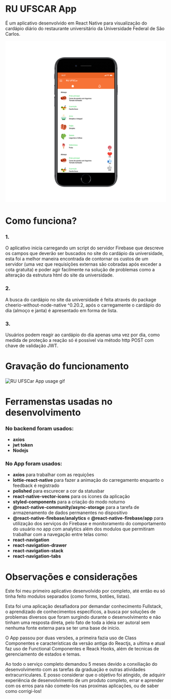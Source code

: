 # RU UFSCAR App
É um aplicativo desenvolvido em React Native para visualização do cardápio diário do restaurante universitário da Universidade Federal de São Carlos.

<span align="center">
<img alt="RU UFSCar App image mockup" src="/assets/imgs_readme/iphone7ru_app.png" width="600px"/>
</span>

<h1>Como funciona?</h1>

<h3>1.</h3>
<p>O aplicativo inicia carregando um script do servidor Firebase que descreve os campos que deverão ser buscados no site do cardápio da universidade, esta foi a melhor maneira encontrada de contornar os custos de um servidor (uma vez que requisições externas são cobradas após exceder a cota gratuita) e poder agir facilmente na solução de problemas como a alteração da estrutura html do site da universidade.</p>

<h3>2.</h3>
<p>A busca do cardápio no site da universidade é feita através do package cheerio-without-node-native ^0.20.2, após o carregamente o cardápio do dia (almoço e janta) é apresentado em forma de lista.</p>

<h3>3.</h3>
<p>Usuários podem reagir ao cardápio do dia apenas uma vez por dia, como medida de proteção a reação só é possivel via método http POST com chave de validação JWT.</p>

<h1>Gravação do funcionamento</h1>

<img alt="RU UFSCar App usage gif" align="center" src="/assets/imgs_readme/Screenrecorder_app_usage.gif" height="600px"/>

<h1>Ferramenstas usadas no desenvolvimento</h1>
<H3>No backend foram usados:</H3>

* 	**axios**
* 	**jwt token**
* 	**Nodejs**

<H3>No App foram usados:</H3>

* 	**axios** para trabalhar com as requições
* 	**lottie-react-native** para fazer a animação do carregamento enquanto o feedback é registrado
* 	**polished** para escurecer a cor da statusbar
* 	**react-native-vector-icons** para os ícones da aplicação
* 	**styled-components** para a criação do modo noturno
* 	**@react-native-community/async-storage** para a tarefa de armazenamento de dados permanentes no dispositivo
* 	**@react-native-firebase/analytics** e **@react-native-firebase/app** para utilização dos serviços do Firebase e monitoramento do comportamento do usuário no app com analytics
além dos modulos que permitiram trabalhar com a navegação entre telas como:
* 	**react-navigation**
* 	**react-navigation-drawer**
* 	**react-navigation-stack**
* 	**react-navigation-tabs**

<h1>Observações e considerações</h1>

<p>Este foi meu primeiro aplicativo desenvolvido por completo, até então eu só tinha feito modulos separados (como forms, botões, listas).</p>

<p>Esta foi uma aplicação desafiadora por demandar conhecimento Fullstack, o aprendizado de conhecimentos específicos, a busca por soluções de problemas diversos que foram surgindo durante o desenvolvimento e não tinham uma resposta direta, pelo fato de toda a ideia ser autoral sem nenhuma fonte externa para se ter uma base de inicio.</p>

<p>O App passou por duas versões, a primeira fazia uso de Class Componentes e características da versão antiga do Reactjs, a ultima e atual faz uso de Functional Componentes e Reack Hooks, além de tecnicas de gerenciamento de estados e temas.</p>

<p>Ao todo o serviço completo demandou 5 meses devido a conxiliação do desenvolvimento com as tarefas da graduação e outras atividades extracurriculares. E posso considerar que o objetivo foi atingido, de adquirir experiência de desenvolvimento de um produto completo, errar e aprender com os erros para não comete-los nas proximas aplicações, ou de saber como corrigi-los!</p>